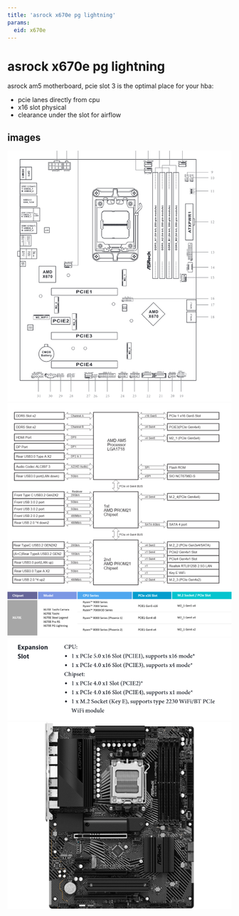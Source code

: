 ```yaml
---
title: 'asrock x670e pg lightning'
params:
  eid: x670e
---
```

# asrock x670e pg lightning

asrock am5 motherboard, pcie slot 3 is the optimal place for your hba:
* pcie lanes directly from cpu
* x16 slot physical
* clearance under the slot for airflow

## images
![](x670e-layout.png)
![](x670e-logical.png)
![](x670e-pcie-cpu.png)
![](x670e-pcie.png)
![](x670e-photo.png)
